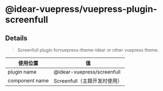 # @idear-vuepress/vuepress-plugin-screenfull

## Details

> Screenfull plugin forvuepress-theme-idear or other vuepress theme.

|使用位置|值|
|-|-|
|plugin name|@idear-vuepress/screenfull|
|component name|Screenfull（主题开发时使用）|


